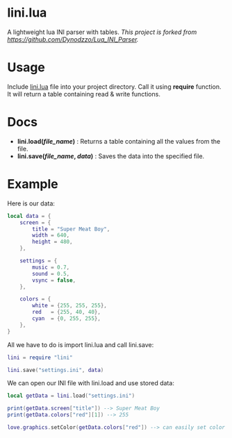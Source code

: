 # lini.lua
A lightweight lua INI parser with tables.
*This project is forked from https://github.com/Dynodzzo/Lua_INI_Parser.*

# Usage
Include [lini.lua](https://github.com/nikneym/lini.lua/blob/main/lini.lua) file into your project directory.
Call it using __require__ function.
It will return a table containing read & write functions.

# Docs
* __lini.load(*file_name*)__ : Returns a table containing all the values from the file.
* __lini.save(*file_name*, *data*)__ : Saves the data into the specified file.

# Example
Here is our data:
```lua
local data = {
	screen = {
		title = "Super Meat Boy",
		width = 640,
		height = 480,
	},

	settings = {
		music = 0.7,
		sound = 0.5,
		vsync = false, 
	},

	colors = {
		white = {255, 255, 255},
		red   = {255, 40, 40},
		cyan  = {0, 255, 255},
	},
}
````

All we have to do is import lini.lua and call lini.save:
```lua
lini = require "lini"

lini.save("settings.ini", data)
````

We can open our INI file with lini.load and use stored data:
```lua
local getData = lini.load("settings.ini")

print(getData.screen["title"]) --> Super Meat Boy
print(getData.colors["red"][1]) --> 255

love.graphics.setColor(getData.colors["red"]) --> can easily set color to red.
````

